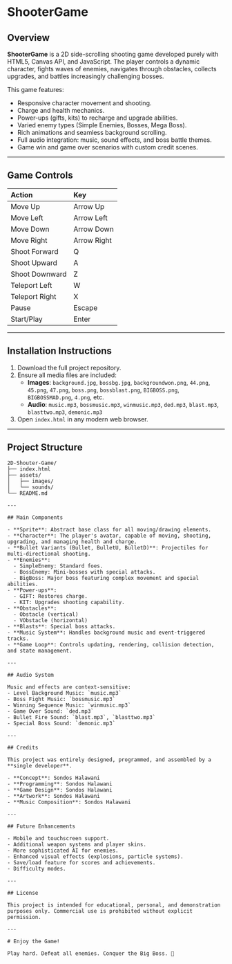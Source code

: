 # ShooterGame

## Overview
**ShooterGame** is a 2D side-scrolling shooting game developed purely with HTML5, Canvas API, and JavaScript. The player controls a dynamic character, fights waves of enemies, navigates through obstacles, collects upgrades, and battles increasingly challenging bosses.

This game features:
- Responsive character movement and shooting.
- Charge and health mechanics.
- Power-ups (gifts, kits) to recharge and upgrade abilities.
- Varied enemy types (Simple Enemies, Bosses, Mega Boss).
- Rich animations and seamless background scrolling.
- Full audio integration: music, sound effects, and boss battle themes.
- Game win and game over scenarios with custom credit scenes.

---

## Game Controls
| Action | Key |
|:-------|:---|
| Move Up | Arrow Up |
| Move Left | Arrow Left |
| Move Down | Arrow Down |
| Move Right | Arrow Right |
| Shoot Forward | Q |
| Shoot Upward | A |
| Shoot Downward | Z |
| Teleport Left | W |
| Teleport Right | X |
| Pause | Escape |
| Start/Play | Enter |

---

## Installation Instructions

1. Download the full project repository.
2. Ensure all media files are included:
   - **Images**: `background.jpg`, `bossbg.jpg`, `backgroundwon.png`, `44.png`, `45.png`, `47.png`, `boss.png`, `bossblast.png`, `BIGBOSS.png`, `BIGBOSSMAD.png`, `4.png`, etc.
   - **Audio**: `music.mp3`, `bossmusic.mp3`, `winmusic.mp3`, `ded.mp3`, `blast.mp3`, `blasttwo.mp3`, `demonic.mp3`
3. Open `index.html` in any modern web browser.

---

## Project Structure
```
2D-Shouter-Game/
├── index.html
├── assets/
│   ├── images/
│   └── sounds/
└── README.md

---

## Main Components

- **Sprite**: Abstract base class for all moving/drawing elements.
- **Character**: The player's avatar, capable of moving, shooting, upgrading, and managing health and charge.
- **Bullet Variants (Bullet, BulletU, BulletD)**: Projectiles for multi-directional shooting.
- **Enemies**:
  - SimpleEnemy: Standard foes.
  - BossEnemy: Mini-bosses with special attacks.
  - BigBoss: Major boss featuring complex movement and special abilities.
- **Power-ups**:
  - GIFT: Restores charge.
  - KIT: Upgrades shooting capability.
- **Obstacles**:
  - Obstacle (vertical)
  - VObstacle (horizontal)
- **Blasts**: Special boss attacks.
- **Music System**: Handles background music and event-triggered tracks.
- **Game Loop**: Controls updating, rendering, collision detection, and state management.

---

## Audio System

Music and effects are context-sensitive:
- Level Background Music: `music.mp3`
- Boss Fight Music: `bossmusic.mp3`
- Winning Sequence Music: `winmusic.mp3`
- Game Over Sound: `ded.mp3`
- Bullet Fire Sound: `blast.mp3`, `blasttwo.mp3`
- Special Boss Sound: `demonic.mp3`

---

## Credits

This project was entirely designed, programmed, and assembled by a **single developer**.

- **Concept**: Sondos Halawani
- **Programming**: Sondos Halawani
- **Game Design**: Sondos Halawani
- **Artwork**: Sondos Halawani
- **Music Composition**: Sondos Halawani

---

## Future Enhancements

- Mobile and touchscreen support.
- Additional weapon systems and player skins.
- More sophisticated AI for enemies.
- Enhanced visual effects (explosions, particle systems).
- Save/load feature for scores and achievements.
- Difficulty modes.

---

## License

This project is intended for educational, personal, and demonstration purposes only. Commercial use is prohibited without explicit permission.

---

# Enjoy the Game!

Play hard. Defeat all enemies. Conquer the Big Boss. 🚀

